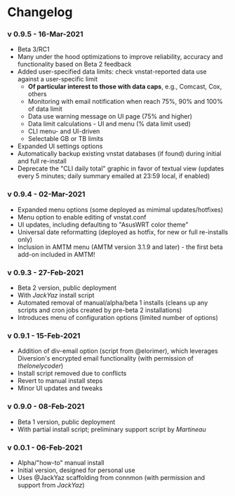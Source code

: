 # Changelog #

### v 0.9.5 - 16-Mar-2021 ###
* Beta 3/RC1
* Many under the hood optimizations to improve reliability, accuracy and functionality based on Beta 2 feedback
* Added user-specified data limits: check vnstat-reported data use against a user-specific limit
  - __Of particular interest to those with data caps__, e.g., Comcast, Cox, others
  - Monitoring with email notification when reach 75%, 90% and 100% of data limit
  - Data use warning message on UI page (75% and higher)
  - Data limit calculations - UI and menu (% data limit used)
  - CLI menu- and UI-driven
  - Selectable GB or TB limits
* Expanded UI settings options
* Automatically backup existing vnstat databases (if found) during initial and full re-install
* Deprecate the "CLI daily total" graphic in favor of textual view (updates every 5 minutes; daily summary emailed at 23:59 local, if enabled)

### v 0.9.4 - 02-Mar-2021 ###
* Expanded menu options (some deployed as mimimal updates/hotfixes)
* Menu option to enable editing of vnstat.conf
* UI updates, including defaulting to "AsusWRT color theme"
* Universal date reformatting (deployed as hotfix, for new or full re-installs only)
* Inclusion in AMTM menu (AMTM version 3.1.9 and later) - the first beta add-on included in AMTM!

### v 0.9.3 - 27-Feb-2021 ###
* Beta 2 version, public deployment
* With _JackYaz_ install script
* Automated removal of manual/alpha/beta 1 installs (cleans up any scripts and cron jobs created by pre-beta 2 installations)
* Introduces menu of configuration options (limited number of options)

### v 0.9.1 - 15-Feb-2021 ###
* Addition of div-email option (script from @elorimer), which leverages Diversion's encrypted email functionality (with permission of _thelonelycoder_)
* Install script removed due to conflicts
* Revert to manual install steps
* Minor UI updates and tweaks

### v 0.9.0 - 08-Feb-2021 ###
* Beta 1 version, public deployment
* With partial install script; preliminary support script by _Martineau_

### v 0.0.1 - 06-Feb-2021 ###
* Alpha/"how-to" manual install
* Initial version, designed for personal use
* Uses @JackYaz scaffolding from connmon (with permission and support from _JackYaz_)
